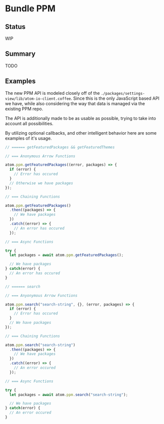 # Bundle PPM

## Status

WIP

## Summary

TODO

## Examples

The new PPM API is modeled closely off of the `./packages/settings-view/lib/atom-io-client.coffee`. Since this is the only JavaScript based API we have, while also considering the way that data is managed via the existing PPM repo.

The API is additionally made to be as usable as possible, trying to take into account all possibilities.

By utilizing optional callbacks, and other intelligent behavior here are some examples of it's usage.

```javascript
// ====== getFeaturedPackages && getFeaturedThemes

// === Anonymous Arrow Functions

atom.ppm.getFeaturedPackages((error, packages) => {
  if (error) {
    // Error has occured
  }
  // Otherwise we have packages
});

// === Chaining Functions

atom.ppm.getFeaturedPackages()
  .then((packages) => {
    // We have packages
  })
  .catch((error) => {
    // An error has occured
  });

// === Async Functions

try {
  let packages = await atom.ppm.getFeaturedPackages();

  // We have packages
} catch(error) {
  // An error has occured
}

// ====== search

// === Anyonymous Arrow Functions

atom.ppm.search("search-string", {}, (error, packages) => {
  if (error) {
    // Error has occured
  }
  // We have packages
});

// === Chaining Functions

atom.ppm.search("search-string")
  .then((packages) => {
    // We have packages
  })
  .catch((error) => {
    // An error occured
  });

// === Async Functions

try {
  let packages = await atom.ppm.search("search-string");

  // We have packages
} catch(error) {
  // An error occured
}
```

